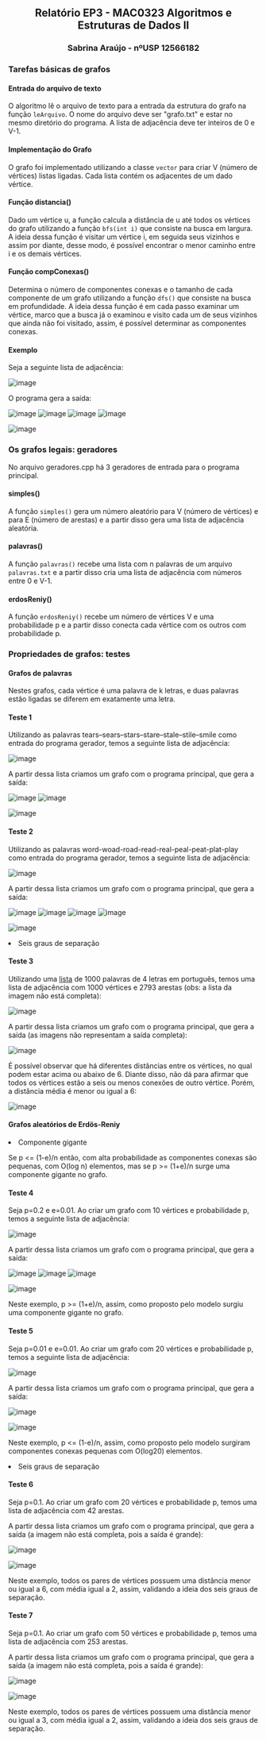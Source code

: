 <div align="center">
  <h2>Relatório EP3 - MAC0323 Algoritmos e Estruturas de Dados II</h2>
  <h3>Sabrina Araújo - nºUSP 12566182</h3>
</div>

### Tarefas básicas de grafos

#### Entrada do arquivo de texto
O algoritmo lê o arquivo de texto para a entrada da estrutura do grafo na função ```leArquivo```. O nome do arquivo deve ser "grafo.txt" e estar no mesmo diretório do programa. A lista de adjacência deve ter inteiros de 0 e V-1.

#### Implementação do Grafo
O grafo foi implementado utilizando a classe ```vector``` para criar V (número de vértices) listas ligadas. Cada lista contém os adjacentes de um dado vértice.

#### Função distancia()
Dado um vértice u, a função calcula a distância de u até todos os vértices do grafo utilizando a função ```bfs(int i)``` que consiste na busca em largura. A ideia dessa função é visitar um vértice i, em seguida seus vizinhos e assim por diante, desse modo, é possível encontrar o menor caminho entre i e os demais vértices.

#### Função compConexas()
Determina o número de componentes conexas e o tamanho de cada componente de um grafo utilizando a função ```dfs()``` que consiste na busca em profundidade. A ideia dessa função é em cada passo examinar um vértice, marco que a busca já o examinou e visito cada um de seus vizinhos que ainda não foi visitado, assim, é possível determinar as componentes conexas.

#### Exemplo
Seja a seguinte lista de adjacência:

![image](https://i.imgur.com/7Xns7wg.png)

O programa gera a saída:

![image](https://i.imgur.com/ZuKrfkj.png) ![image](https://i.imgur.com/qMoZ2GU.png) ![image](https://i.imgur.com/4bGUrXj.png) ![image](https://i.imgur.com/DK2ifjd.png)

![image](https://i.imgur.com/hMViJZO.png)

### Os grafos legais: geradores
No arquivo geradores.cpp há 3 geradores de entrada para o programa principal.
#### simples()
A função ```simples()``` gera um número aleatório para V (número de vértices) e para E (número de arestas) e a partir disso gera uma lista de adjacência aleatória.

#### palavras()
A função ```palavras()``` recebe uma lista com n palavras de um arquivo ```palavras.txt``` e a partir disso cria uma lista de adjacência com números entre 0 e V-1.

#### erdosReniy()
A função ```erdosReniy()``` recebe um número de vértices V e uma probabilidade p e a partir disso conecta cada vértice com os outros com probabilidade p.

### Propriedades de grafos: testes

#### Grafos de palavras

Nestes grafos, cada vértice é uma palavra de k letras, e duas palavras estão ligadas se diferem em exatamente uma letra.

#### Teste 1
Utilizando as palavras tears–sears–stars–stare–stale–stile–smile como entrada do programa gerador, temos a seguinte lista de adjacência:

![image](https://i.imgur.com/r946LZu.png)

A partir dessa lista criamos um grafo com o programa principal, que gera a saída:

![image](https://i.imgur.com/dQpCLqE.png) ![image](https://i.imgur.com/3enlcm1.png) 

![image](https://i.imgur.com/TmD13EB.png) 

#### Teste 2
Utilizando as palavras word-woad-road-read-real-peal-peat-plat-play como entrada do programa gerador, temos a seguinte lista de adjacência:

![image](https://i.imgur.com/2KCulbi.png)

A partir dessa lista criamos um grafo com o programa principal, que gera a saída:

![image](https://i.imgur.com/A8gHnOn.png) ![image](https://i.imgur.com/K2B8cvo.png) ![image](https://i.imgur.com/cFrAmdw.png) ![image](https://i.imgur.com/ew50C2R.png)

![image](https://i.imgur.com/Zt79b0z.png)

<li> Seis graus de separação </li>

#### Teste 3
Utilizando uma [lista](https://www.dicio.com.br/palavras-com-quatro-letras/) de 1000 palavras de 4 letras em português, temos uma lista de adjacência com 1000 vértices e 2793 arestas (obs: a lista da imagem não está completa):

![image](https://i.imgur.com/BrsZWbd.png)

A partir dessa lista criamos um grafo com o programa principal, que gera a saída (as imagens não representam a saída completa):

![image](https://i.imgur.com/u7lzf7b.png)

É possível observar que há diferentes distâncias entre os vértices, no qual podem estar acima ou abaixo de 6. Diante disso, não dá para afirmar que todos os vértices estão a seis ou menos conexões de outro vértice. Porém, a distância média é menor ou igual a 6:

![image](https://i.imgur.com/X4bsIxT.png)

#### Grafos aleatórios de Erdös-Reniy

<li> Componente gigante </li>

Se p <= (1-e)/n então, com alta probabilidade as componentes conexas são pequenas, com O(log n) elementos, mas se p >= (1+e)/n surge uma componente gigante no grafo.

#### Teste 4

Seja p=0.2 e e=0.01.
Ao criar um grafo com 10 vértices e probabilidade p, temos a seguinte lista de adjacência:

![image](https://i.imgur.com/iveJvYY.png)

A partir dessa lista criamos um grafo com o programa principal, que gera a saída:

![image](https://i.imgur.com/EAgtNwn.png) ![image](https://i.imgur.com/skQ6gVo.png) ![image](https://i.imgur.com/aCB7W5k.png)

![image](https://i.imgur.com/HdusdkX.png)

Neste exemplo, p >= (1+e)/n, assim, como proposto pelo modelo surgiu uma componente gigante no grafo.

#### Teste 5
Seja p=0.01 e e=0.01.
Ao criar um grafo com 20 vértices e probabilidade p, temos a seguinte lista de adjacência:

![image](https://i.imgur.com/L0jrhxD.png)

A partir dessa lista criamos um grafo com o programa principal, que gera a saída:

![image](https://i.imgur.com/b4VLM4B.png)

![image](https://i.imgur.com/BFQHMtD.png)

Neste exemplo, p <= (1-e)/n, assim, como proposto pelo modelo surgiram componentes conexas pequenas com O(log20) elementos.

<li> Seis graus de separação </li>

#### Teste 6

Seja p=0.1.
Ao criar um grafo com 20 vértices e probabilidade p, temos uma lista de adjacência com 42 arestas.

A partir dessa lista criamos um grafo com o programa principal, que gera a saída (a imagem não está completa, pois a saída é grande):

![image](https://i.imgur.com/Z67F4Ce.png)

![image](https://i.imgur.com/RcY0qwi.png)

Neste exemplo, todos os pares de vértices possuem uma distância menor ou igual a 6, com média igual a 2, assim, validando a ideia dos seis graus de separação.

#### Teste 7

Seja p=0.1.
Ao criar um grafo com 50 vértices e probabilidade p, temos uma lista de adjacência com 253 arestas.

A partir dessa lista criamos um grafo com o programa principal, que gera a saída (a imagem não está completa, pois a saída é grande):

![image](https://i.imgur.com/EztfvdC.png)

![image](https://i.imgur.com/dKsi4dC.png)

Neste exemplo, todos os pares de vértices possuem uma distância menor ou igual a 3, com média igual a 2, assim, validando a ideia dos seis graus de separação.
